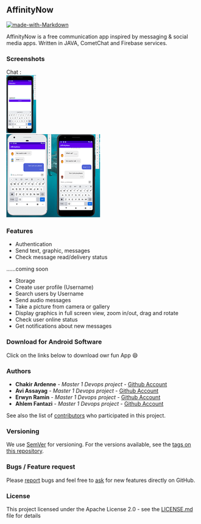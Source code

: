 ## AffinityNow

[![made-with-Markdown](https://img.shields.io/badge/Made%20with-Markdown-1f425f.svg)](http://commonmark.org)

AffinityNow is a free communication app inspired by messaging & social media apps.
Written in JAVA, CometChat and Firebase services.


### Screenshots

Chat :  
![login](docs/pic/login_username.png)  
![chatGroup](docs/pic/group_chat.png)

### Features

   * Authentication
   * Send text, graphic, messages
   * Check message read/delivery status

   ......coming soon
   * Storage
   * Create user profile (Username)
   * Search users by Username
   * Send audio messages
   * Take a picture from camera or gallery
   * Display graphics in full screen view, zoom in/out, drag and rotate
   * Check user online status
   * Get notifications about new messages

### Download for Android Software

Click on the links below to download owr fun App 😄

### Authors
* **Chakir Ardenne** - *Master 1 Devops project* - [Github Account](https://github.com/ChakirArdenne)
* **Avi Assayag** - *Master 1 Devops project* - [Github Account](https://github.com/aviassayag)
* **Erwyn Ramin** - *Master 1 Devops project* - [Github Account](https://github.com/Ramin-Erwyn)
* **Ahlem Fantazi** - *Master 1 Devops project* - [Github Account](https://github.com/AhlemFANTA)

See also the list of [contributors](https://github.com/your/project/contributors) who participated in this project.


### Versioning
We use [SemVer](http://semver.org/) for versioning. For the versions available, see the [tags on this repository](https://github.com/AffinityNow/AffinityNow).

### Bugs / Feature request
Please [report](https://github.com/AffinityNow/AffinityNow/issues) bugs and feel free to [ask](https://github.com/AffinityNow/AffinityNow/issues) for new features directly on GitHub.

### License
This project licensed under the Apache License 2.0 - see the [LICENSE.md](LICENSE) file for details